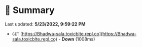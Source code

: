 # 📖 Summary
Last updated: **5/23/2022, 9:59:22 PM**

- `GET` [https://Bhadwa-sala.toxicblte.repl.co](https://Bhadwa-sala.toxicblte.repl.co) - **Down** (1008ms)
